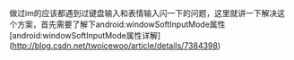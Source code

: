 做过im的应该都遇到过键盘输入和表情输入闪一下的问题，这里就讲一下解决这个方案，首先需要了解下android:windowSoftInputMode属性<br>
[android:windowSoftInputMode属性详解] (http://blog.csdn.net/twoicewoo/article/details/7384398)
